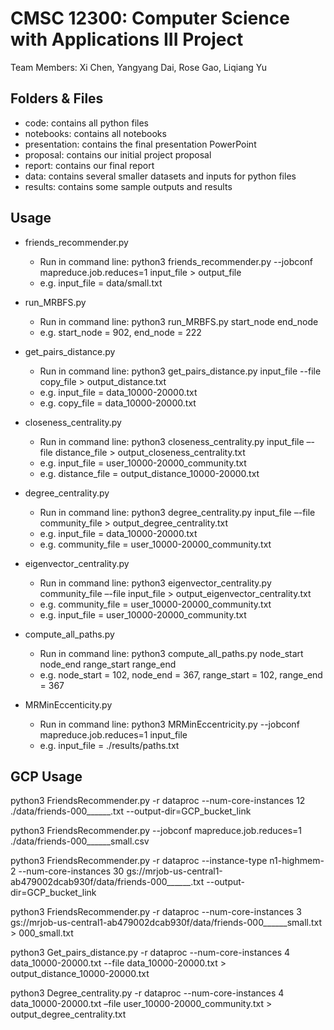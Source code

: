 # CMSC 12300: Computer Science with Applications III Project
Team Members: Xi Chen, Yangyang Dai, Rose Gao, Liqiang Yu

## Folders & Files
- code: contains all python files
- notebooks: contains all notebooks
- presentation: contains the final presentation PowerPoint
- proposal: contains our initial project proposal
- report: contains our final report
- data: contains several smaller datasets and inputs for python files
- results: contains some sample outputs and results

## Usage
- friends_recommender.py
	- Run in command line: python3 friends_recommender.py --jobconf mapreduce.job.reduces=1 input_file > output_file
	- e.g. input_file = data/small.txt

- run_MRBFS.py
	- Run in command line: python3 run_MRBFS.py start_node end_node 
	- e.g. start_node = 902, end_node = 222

- get_pairs_distance.py
	- Run in command line: python3 get_pairs_distance.py input_file --file copy_file > output_distance.txt
	- e.g. input_file = data_10000-20000.txt
	- e.g. copy_file = data_10000-20000.txt

- closeness_centrality.py
	- Run in command line: python3 closeness_centrality.py input_file –-file distance_file > output_closeness_centrality.txt
	- e.g. input_file = user_10000-20000_community.txt
	- e.g. distance_file = output_distance_10000-20000.txt

- degree_centrality.py
	- Run in command line: python3 degree_centrality.py input_file –-file community_file > output_degree_centrality.txt
	- e.g. input_file = data_10000-20000.txt
	- e.g. community_file = user_10000-20000_community.txt
	
- eigenvector_centrality.py
	- Run in command line: python3 eigenvector_centrality.py community_file –-file input_file > output_eigenvector_centrality.txt
	- e.g. community_file = user_10000-20000_community.txt
	- e.g. input_file = user_10000-20000_community.txt
	
- compute_all_paths.py
	- Run in command line: python3 compute_all_paths.py node_start node_end range_start range_end
	- e.g. node_start = 102, node_end = 367, range_start = 102, range_end = 367

- MRMinEccenticity.py
	- Run in command line: python3 MRMinEccentricity.py --jobconf mapreduce.job.reduces=1 input_file
	- e.g. input_file = ./results/paths.txt


## GCP Usage
python3 FriendsRecommender.py -r dataproc --num-core-instances 12 ./data/friends-000______.txt --output-dir=GCP_bucket_link

python3 FriendsRecommender.py --jobconf mapreduce.job.reduces=1 ./data/friends-000______small.csv 

python3 FriendsRecommender.py -r dataproc --instance-type n1-highmem-2 --num-core-instances 30 gs://mrjob-us-central1-ab479002dcab930f/data/friends-000______.txt --output-dir=GCP_bucket_link

python3 FriendsRecommender.py -r dataproc --num-core-instances 3 gs://mrjob-us-central1-ab479002dcab930f/data/friends-000______small.txt > 000_small.txt

python3 Get_pairs_distance.py -r dataproc --num-core-instances 4 data_10000-20000.txt --file data_10000-20000.txt > output_distance_10000-20000.txt

python3 Degree_centrality.py -r dataproc --num-core-instances 4 data_10000-20000.txt –file user_10000-20000_community.txt > output_degree_centrality.txt



